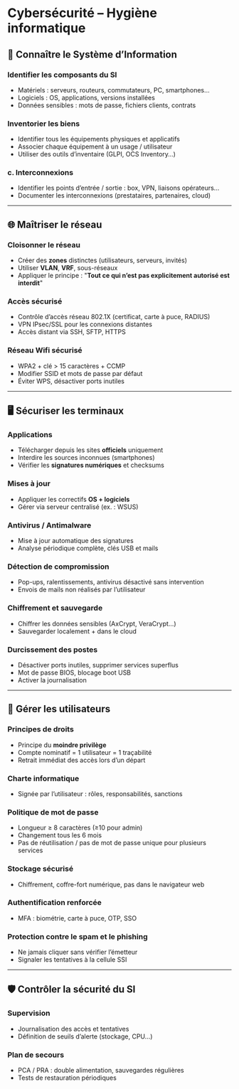 # Cybersécurité – Hygiène informatique
## 🧩 Connaître le Système d’Information

### Identifier les composants du SI

- Matériels : serveurs, routeurs, commutateurs, PC, smartphones…
- Logiciels : OS, applications, versions installées
- Données sensibles : mots de passe, fichiers clients, contrats

### Inventorier les biens

- Identifier tous les équipements physiques et applicatifs
- Associer chaque équipement à un usage / utilisateur
- Utiliser des outils d’inventaire (GLPI, OCS Inventory…)

### c. Interconnexions

- Identifier les points d’entrée / sortie : box, VPN, liaisons opérateurs…
- Documenter les interconnexions (prestataires, partenaires, cloud)

---

## 🌐 Maîtriser le réseau

### Cloisonner le réseau

- Créer des **zones** distinctes (utilisateurs, serveurs, invités)
- Utiliser **VLAN**, **VRF**, sous-réseaux
- Appliquer le principe : "**Tout ce qui n’est pas explicitement autorisé est interdit**"

### Accès sécurisé

- Contrôle d’accès réseau 802.1X (certificat, carte à puce, RADIUS)
- VPN IPsec/SSL pour les connexions distantes
- Accès distant via SSH, SFTP, HTTPS

### Réseau Wifi sécurisé

- WPA2 + clé > 15 caractères + CCMP
- Modifier SSID et mots de passe par défaut
- Éviter WPS, désactiver ports inutiles

---

## 🖥️ Sécuriser les terminaux

### Applications

- Télécharger depuis les sites **officiels** uniquement
- Interdire les sources inconnues (smartphones)
- Vérifier les **signatures numériques** et checksums

### Mises à jour

- Appliquer les correctifs **OS + logiciels**
- Gérer via serveur centralisé (ex. : WSUS)

### Antivirus / Antimalware

- Mise à jour automatique des signatures
- Analyse périodique complète, clés USB et mails

### Détection de compromission

- Pop-ups, ralentissements, antivirus désactivé sans intervention
- Envois de mails non réalisés par l’utilisateur

### Chiffrement et sauvegarde

- Chiffrer les données sensibles (AxCrypt, VeraCrypt…)
- Sauvegarder localement + dans le cloud

### Durcissement des postes

- Désactiver ports inutiles, supprimer services superflus
- Mot de passe BIOS, blocage boot USB
- Activer la journalisation

---

## 👤 Gérer les utilisateurs

### Principes de droits

- Principe du **moindre privilège**
- Compte nominatif = 1 utilisateur = 1 traçabilité
- Retrait immédiat des accès lors d’un départ

### Charte informatique

- Signée par l’utilisateur : rôles, responsabilités, sanctions

### Politique de mot de passe

- Longueur ≥ 8 caractères (≥10 pour admin)
- Changement tous les 6 mois
- Pas de réutilisation / pas de mot de passe unique pour plusieurs services

### Stockage sécurisé

- Chiffrement, coffre-fort numérique, pas dans le navigateur web

### Authentification renforcée

- MFA : biométrie, carte à puce, OTP, SSO

### Protection contre le spam et le phishing

- Ne jamais cliquer sans vérifier l’émetteur
- Signaler les tentatives à la cellule SSI

---

## 🛡️ Contrôler la sécurité du SI

### Supervision

- Journalisation des accès et tentatives
- Définition de seuils d’alerte (stockage, CPU…)

### Plan de secours

- PCA / PRA : double alimentation, sauvegardes régulières
- Tests de restauration périodiques
